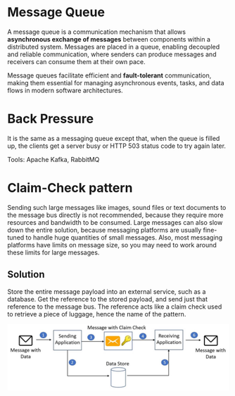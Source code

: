 # Message Queue

A message queue is a communication mechanism that allows **asynchronous exchange of messages** between components within a distributed system. Messages are placed in a queue, enabling decoupled and reliable communication, where senders can produce messages and receivers can consume them at their own pace. 

Message queues facilitate efficient and **fault-tolerant** communication, making them essential for managing asynchronous events, tasks, and data flows in modern software architectures.

# Back Pressure 
It is the same as a messaging queue except that, when the queue is filled up, the  clients get a server busy or HTTP 503 status code to try again later.

Tools: Apache Kafka, RabbitMQ 

# Claim-Check pattern

Sending such large messages like images, sound files or text documents to the message bus directly is not recommended, because they require more resources and bandwidth to be consumed. Large messages can also slow down the entire solution, because messaging platforms are usually fine-tuned to handle huge quantities of small messages. Also, most messaging platforms have limits on message size, so you may need to work around these limits for large messages.

## Solution

Store the entire message payload into an external service, such as a database. Get the reference to the stored payload, and send just that reference to the message bus. The reference acts like a claim check used to retrieve a piece of luggage, hence the name of the pattern.

![image](../../../Images/claim-check.jpg)